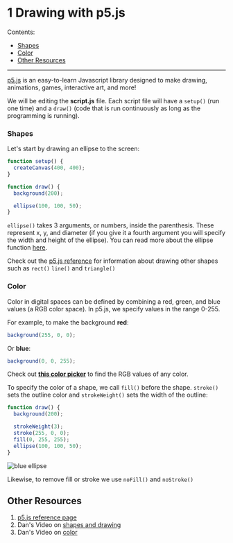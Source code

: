 # 1 Drawing with p5.js

Contents:
* [Shapes](#-shapes)
* [Color](#-color)
* [Other Resources](#-resources)

---

[p5.js](https://p5js.org/reference/) is an easy-to-learn Javascript library designed to make drawing, animations, games, interactive art, and more!

We will be editing the **script.js** file. Each script file will have a `setup()` (run one time) and a `draw()` (code that is run continuously as long as the programming is running).

### Shapes

Let's start by drawing an ellipse to the screen:

```javascript
function setup() {
  createCanvas(400, 400);
}

function draw() {
  background(200);

  ellipse(100, 100, 50);
}
```

`ellipse()` takes 3 arguments, or numbers, inside the parenthesis. These represent x, y, and diameter (if you give it a fourth argument you will specify the width and height of the ellipse). You can read more about the ellipse function [here](https://p5js.org/reference/#/p5/ellipse).

Check out the [p5.js reference](https://p5js.org/reference/) for information about drawing other shapes such as `rect()` `line()` and `triangle()`

### Color
Color in digital spaces can be defined by combining a red, green, and blue values (a RGB color space). In p5.js, we specify values in the range 0-255.

For example, to make the background **red**:

```javascript
background(255, 0, 0);
```

Or **blue**:
```javascript
background(0, 0, 255);
```

Check out **[this color picker](https://g.co/kgs/SN5wSS)** to find the RGB values of any color.

To specify the color of a shape, we call `fill()` before the shape. `stroke()` sets the outline color and `strokeWeight()` sets the width of the outline:

```javascript
function draw() {
  background(200);

  strokeWeight(3);
  stroke(255, 0, 0);
  fill(0, 255, 255);
  ellipse(100, 100, 50);
}
```

![blue ellipse](../assets/blueellipse.png)

Likewise, to remove fill or stroke we use `noFill()` and `noStroke()`

## Other Resources
1. [p5.js reference page]((https://p5js.org/reference/))
2. Dan's Video on [shapes and drawing](https://www.youtube.com/watch?v=c3TeLi6Ns1E&list=PLRqwX-V7Uu6Zy51Q-x9tMWIv9cueOFTFA&index=5)
3. Dan's Video on [color](https://www.youtube.com/watch?v=riiJTF5-N7c&list=PLRqwX-V7Uu6Zy51Q-x9tMWIv9cueOFTFA&index=6)
